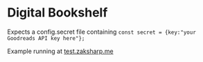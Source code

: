 # Digital Bookshelf

Expects a config.secret file containing
`const secret = {key:"your Goodreads API key here"};`

Example running at [test.zaksharp.me](http://test.zaksharp.me)
